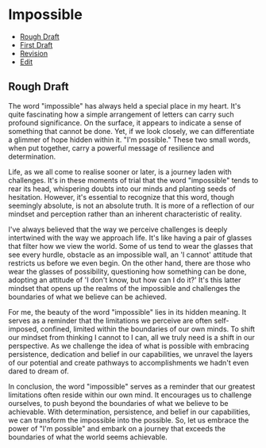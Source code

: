 # Impossible

- [Rough Draft](rough-draft.md)
- [First Draft](first-draft.md)
- [Revision](revision.md)
- [Edit](edit.md)

## Rough Draft

The word "impossible" has always held a special place in my heart. It's quite fascinating how a simple arrangement of letters can carry such profound significance. On the surface, it appears to indicate  a sense of something that cannot be done. Yet, if we look closely, we can differentiate a glimmer of hope hidden within it. "I'm possible." These two small words, when put together, carry a powerful message of resilience and determination.

Life, as we all come to realise sooner or later, is a journey laden with challenges. It's in these moments of trial that the word "impossible" tends to rear its head, whispering doubts into our minds and planting seeds of hesitation. However, it's essential to recognize that this word, though seemingly absolute, is not an absolute truth. It is more of a reflection of our mindset and perception rather than an inherent characteristic of reality.

I've always believed that the way we perceive challenges is deeply intertwined with the way we approach life. It's like having a pair of glasses that filter how we view the world. Some of us tend to wear the glasses that see every hurdle, obstacle as an impossible  wall, an 'I cannot' attitude that restricts us before we even begin. On the other hand, there are those who wear the glasses of possibility, questioning how something can be done, adopting an attitude of 'I don't know, but how can I do it?' It's this latter mindset that opens up the realms of the impossible and challenges the boundaries of what we believe can be achieved.

For me, the beauty of the word "impossible" lies in its hidden meaning. It serves as a reminder that the limitations we perceive are often self-imposed, confined, limited within the boundaries of our own minds. To shift our mindset  from thinking I cannot to I can,   all we truly need is a shift in our perspective. As we challenge the idea of what is possible with embracing persistence, dedication and belief in our capabilities, we unravel the layers of our potential and create pathways to accomplishments we hadn't even dared to dream of.

In conclusion, the word "impossible" serves as a reminder that our greatest limitations often reside within our own mind. It encourages us to challenge ourselves, to push beyond the boundaries of what we believe to be achievable. With determination, persistence, and  belief in our capabilities, we can transform the impossible into the possible. So, let us embrace the power of "I'm possible" and embark on a journey that exceeds the boundaries of what the world seems achievable.


